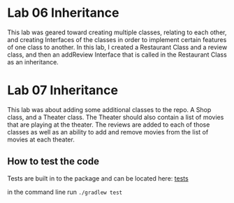 # Lab 06 Inheritance 

This lab was geared toward creating multiple classes, relating 
to each other, and creating Interfaces of the classes in order to 
implement certain features of one class to another. 
In this lab, I created a Restaurant Class and a review class, 
and then an addReview Interface that is called in the 
Restaurant Class as an inheritance. 

# Lab 07 Inheritance
This lab was about adding some additional classes to the repo. A Shop class, and a Theater
class. The Theater should also contain a list of movies that are playing at the 
theater. The reviews are added to each of those classes as well as an ability to 
add and remove movies from the list of movies at each theater. 

## How to test the code 
 Tests are built in to the package and can be located here: 
 [tests](../inheritance/lib/src/test/java/inheritance)
 
in the command line run 
``./gradlew test``

